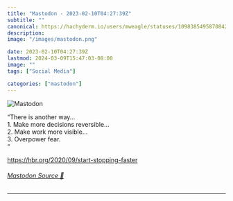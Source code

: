 ```yaml
---
title: "Mastodon - 2023-02-10T04:27:39Z"
subtitle: ""
canonical: https://hachyderm.io/users/mweagle/statuses/109838549587084271
description:
image: "/images/mastodon.png"

date: 2023-02-10T04:27:39Z
lastmod: 2024-03-09T15:47:03-08:00
image: ""
tags: ["Social Media"]

categories: ["mastodon"]
---
```

![Mastodon](/images/mastodon.png)

<p>“There is another way…<br />1. Make more decisions reversible…<br />2. Make work more visible…<br />3. Overpower fear. <br />“</p><p><a href="https://hbr.org/2020/09/start-stopping-faster" target="_blank" rel="nofollow noopener noreferrer" translate="no"><span class="invisible">https://</span><span class="ellipsis">hbr.org/2020/09/start-stopping</span><span class="invisible">-faster</span></a></p>


###### [Mastodon Source 🐘](https://hachyderm.io/@mweagle/109838549587084271)

___
